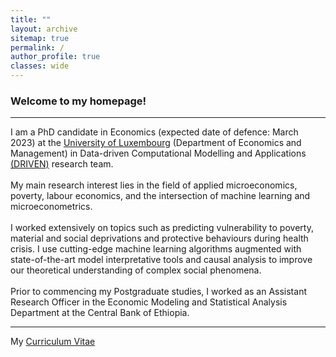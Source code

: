 ```yaml
---
title: ""
layout: archive
sitemap: true
permalink: /
author_profile: true
classes: wide
---
```


### Welcome to my homepage!

***

I am a PhD candidate in Economics (expected date of defence: March 2023) at the <a href="https://wwwen.uni.lu/fdef/department_of_economics_and_management/"> University of Luxembourg</a> (Department of Economics and Management) in Data-driven Computational Modelling and Applications <a href="https://driven.uni.lu/team/"> (DRIVEN)</a> research team.
<br>
<br>
My main research interest lies in the field of applied microeconomics, poverty, labour economics, and the intersection of machine learning and microeconometrics.
<br>
<br>
I worked extensively on topics such as predicting vulnerability to poverty, material and social deprivations and protective behaviours during health crisis. I use cutting-edge machine learning algorithms augmented with state-of-the-art model
interpretative tools and causal analysis to improve our theoretical understanding of complex social phenomena.
<br>
<br>
Prior to commencing my Postgraduate studies, I worked as an Assistant Research Officer in the Economic Modeling and Statistical Analysis Department at the Central Bank of Ethiopia.
 
 ***
 
My <a target="_blank" href="/_pages/Taye_cv.pdf">Curriculum Vitae <i class="far fa-file-pdf"></i></a>
 
